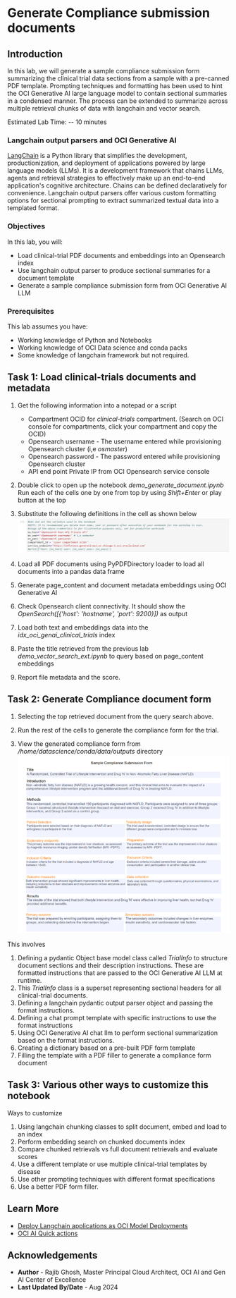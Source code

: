 # Generate Compliance submission documents

## Introduction

In this lab, we will generate a sample compliance submission form summarizing the clinical trial data sections from a sample with a pre-canned PDF template. Prompting techniques and formatting has been used to hint the OCI Generative AI large language model to contain sectional summaries in a condensed manner. The process can be extended to summarize across multiple retrieval chunks of data with langchain and vector search.

Estimated Lab Time: -- 10 minutes

### Langchain output parsers and OCI Generative AI

[LangChain](https://python.langchain.com/v0.2/docs/introduction/) is a Python library that simplifies the development, productionization, and deployment of applications powered by large language models (LLMs). It is a development framework that chains LLMs, agents and retrieval strategies to effectively make up an end-to-end application's cognitive architecture. Chains can be defined declaratively for convenience. Langchain output parsers offer various custom formatting options for sectional prompting to extract summarized textual data into a templated format.

### Objectives

In this lab, you will:

* Load clinical-trial PDF documents and embeddings into an Opensearch index
* Use langchain output parser to produce sectional summaries for a document template
* Generate a sample compliance submission form from OCI Generative AI LLM

### Prerequisites

This lab assumes you have:

* Working knowledge of Python and Notebooks
* Working knowledge of OCI Data science and conda packs
* Some knowledge of langchain framework but not required.

## Task 1: Load clinical-trials documents and metadata

1. Get the following information into a notepad or a script

   * Compartment OCID for *clinical-trials* compartment. (Search on OCI console for compartments, click your compartment and copy the OCID)
   * Opensearch username - The username entered while provisioning Opensearch cluster (i,e *osmaster*)
   * Opensearch password - The password entered while provisioning Opensearch cluster
   * API end point Private IP from OCI Opensearch service console

2. Double click to open up the notebook *demo_generate_document.ipynb* Run each of the cells one by one from top by using *Shift+Enter* or play button at the top

3. Substitute the following definitions in the cell as shown below
 ![Image alt text](images/lab5-note-os-1.png)

4. Load all PDF documents using PyPDFDirectory loader to load all documents into a pandas data frame

5. Generate page_content and document metadata embeddings using OCI Generative AI

6. Check Opensearch client connectivity. It should show the *OpenSearch([{'host': 'hostname', 'port': 9200}])* as output

7. Load both text and embeddings data into the *idx_oci_genai_clinical_trials* index

8. Paste the title retrieved from the previous lab *demo_vector_search_ext.ipynb* to query based on page_content embeddings

9. Report file metadata and the score.

## Task 2: Generate Compliance document form

1. Selecting the top retrieved document from the query search above.

2. Run the rest of the cells to generate the compliance form for the trial.

3. View the generated compliance form from */home/datascience/conda/data/outputs* directory
 ![Image alt text](images/lab5-comp-doc.png)

This involves

1. Defining a pydantic Object base model class called *TrialInfo* to structure document sections and their description instructions. These are formatted instructions that are passed to the OCI Generative AI LLM at runtime.
2. This *TrialInfo* class is a superset representing sectional headers for all clinical-trial documents.
3. Defining a langchain pydantic output parser object and passing the format instructions.
4. Defining a chat prompt template with specific instructions to use the format instructions
5. Using OCI Generative AI chat llm to perform sectional summarization based on the format instructions.
6. Creating a dictionary based on a pre-built PDF form template
7. Filling the template with a PDF filler to generate a compliance form document

## Task 3: Various other ways to customize this notebook

Ways to customize

1. Using langchain chunking classes to split document, embed and load to an index
2. Perform embedding search on chunked documents index
3. Compare chunked retrievals vs full document retrievals and evaluate scores
4. Use a different template or use multiple clinical-trial templates by disease
5. Use other prompting techniques with different format specifications
6. Use a better PDF form filler.

## Learn More

* [Deploy Langchain applications as OCI Model Deployments](https://blogs.oracle.com/ai-and-datascience/post/deploy-langchain-application-as-model-deployment)
* [OCI AI Quick actions](https://docs.oracle.com/en-us/iaas/data-science/using/ai-quick-actions.htm)

## Acknowledgements

* **Author** - Rajib Ghosh, Master Principal Cloud Architect, OCI AI and Gen AI Center of Excellence
* **Last Updated By/Date** - Aug 2024
